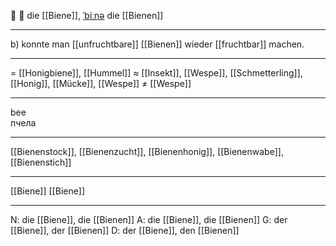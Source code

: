 🐝 🔴 die [[Biene]], [ˈbiːnə](https://youglish.com/pronounce/Biene/german)
die [[Bienen]]

---
b) konnte man [[unfruchtbare]] [[Bienen]] wieder [[fruchtbar]] machen.

---
= [[Honigbiene]], [[Hummel]]
≈ [[Insekt]], [[Wespe]], [[Schmetterling]], [[Honig]], [[Mücke]], [[Wespe]]
≠ [[Wespe]]

---
bee  
пчела

---
[[Bienenstock]], [[Bienenzucht]], [[Bienenhonig]], [[Bienenwabe]], [[Bienenstich]]

---
[[Biene]]
[[Biene]]


---
N: die [[Biene]], die [[Bienen]]
A: die [[Biene]], die [[Bienen]]
G: der [[Biene]], der [[Bienen]]
D: der [[Biene]], den [[Bienen]]
